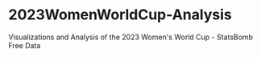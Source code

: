 # 2023WomenWorldCup-Analysis
Visualizations and Analysis of the 2023 Women's World Cup - StatsBomb Free Data
